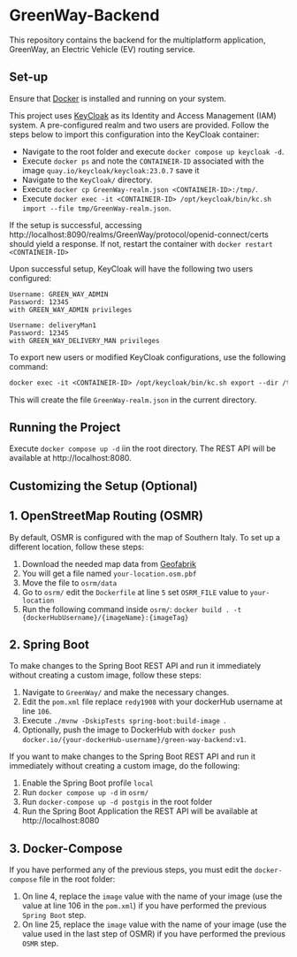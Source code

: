 # GreenWay-Backend
This repository contains the backend for the multiplatform application,
GreenWay, an Electric Vehicle (EV) routing service.

## Set-up

Ensure that [Docker](https://www.docker.com/) is installed and running on your system.

This project uses [KeyCloak](https://www.keycloak.org/) as its Identity and Access Management (IAM) system. 
A pre-configured realm and two users are provided. 
Follow the steps below to import this configuration into the KeyCloak container:

- Navigate to the root folder and execute ```docker compose up keycloak -d```.
- Execute ```docker ps``` and note the ```CONTAINEIR-ID``` associated with the image ```quay.io/keycloak/keycloak:23.0.7``` save it
- Navigate to the ```KeyCloak/``` directory.
- Execute  ```docker cp GreenWay-realm.json <CONTAINEIR-ID>:/tmp/```.
- Execute  ```docker exec -it <CONTAINEIR-ID> /opt/keycloak/bin/kc.sh import --file tmp/GreenWay-realm.json```. 

If the setup is successful, 
accessing http://localhost:8090/realms/GreenWay/protocol/openid-connect/certs should yield a response. 
If not, restart the container with ```docker restart <CONTAINEIR-ID>```

Upon successful setup, KeyCloak will have the following two users configured:

```
Username: GREEN_WAY_ADMIN
Password: 12345
with GREEN_WAY_ADMIN privileges
```

```
Username: deliveryMan1
Password: 12345
with GREEN_WAY_DELIVERY_MAN privileges
```

To export new users or modified KeyCloak configurations, use the following command:
```dockerfile 
docker exec -it <CONTAINEIR-ID> /opt/keycloak/bin/kc.sh export --dir /tmp --users realm_file && docker cp <CONTAINEIR-ID>:/tmp/GreenWay-realm.json .
```

This will create the file ```GreenWay-realm.json``` in the current directory.

## Running the Project

Execute ```docker compose up -d``` iin the root directory. The REST API will be available at http://localhost:8080.

## Customizing the Setup (Optional)

## 1. OpenStreetMap Routing (OSMR)

By default, OSMR is configured with the map of Southern Italy. To set up a different location, follow these steps:

1. Download the needed map data from [Geofabrik](https://www.geofabrik.de/)
2. You will get a file named ```your-location.osm.pbf```
3. Move the file to ```osrm/data```
4. Go to ```osrm/``` edit the ```Dockerfile``` at line ```5``` set ```OSRM_FILE``` value to ```your-location```
5. Run the following command inside ```osrm/```: ```docker build . -t {dockerHubUsername}/{imageName}:{imageTag}```


## 2. Spring Boot
To make changes to the Spring Boot REST API and run it immediately without creating a custom image, follow these steps:

1. Navigate to ```GreenWay/``` and make the necessary changes.
2. Edit the ```pom.xml``` file replace ```redy1908``` with your dockerHub username at line ```106```.
3. Execute ```./mvnw -DskipTests spring-boot:build-image ```.
4. Optionally, push the image to DockerHub with ```docker push docker.io/{your-dockerHub-username}/green-way-backend:v1```.

If you want to make changes to the Spring Boot REST API and run it immediately without creating a custom image, 
do the following:
    
1. Enable the Spring Boot profile ```local```
2. Run ```docker compose up -d``` in ```osrm/```
3. Run ```docker-compose up -d postgis``` in the root folder
4. Run the Spring Boot Application the REST API will be available at http://localhost:8080

## 3. Docker-Compose 
If you have performed any of the previous steps, you must edit the ```docker-compose``` file in the root folder:
   1. On line 4, replace the `image`  value with the name of your image (use the value at line 106 in the ```pom.xml```) if you have performed the previous ```Spring Boot``` step.
   2. On line 25, replace the `image` value with the name of your image (use the value used in the last step of OSMR) if you have performed the previous ```OSMR``` step.